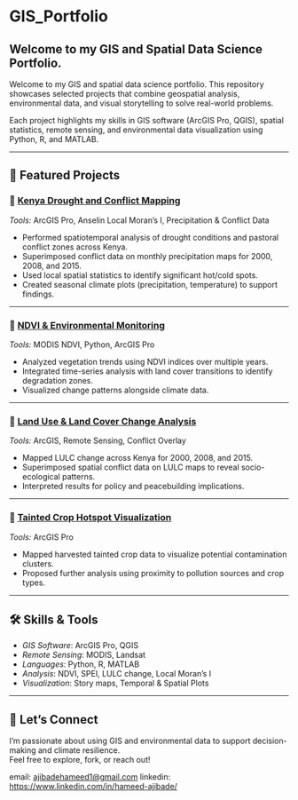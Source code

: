 # GIS_Portfolio
## Welcome to my GIS and Spatial Data Science Portfolio.
Welcome to my GIS and spatial data science portfolio. This repository showcases selected projects that combine geospatial analysis, environmental data, and visual storytelling to solve real-world problems.

Each project highlights my skills in GIS software (ArcGIS Pro, QGIS), spatial statistics, remote sensing, and environmental data visualization using Python, R, and MATLAB.

---

## 📌 Featured Projects

### 🔹 [Kenya Drought and Conflict Mapping](https://github.com/ajibadehameed/kenya-drought-conflict)
*Tools:* ArcGIS Pro, Anselin Local Moran’s I, Precipitation & Conflict Data  
- Performed spatiotemporal analysis of drought conditions and pastoral conflict zones across Kenya.  
- Superimposed conflict data on monthly precipitation maps for 2000, 2008, and 2015.  
- Used local spatial statistics to identify significant hot/cold spots.  
- Created seasonal climate plots (precipitation, temperature) to support findings.

---

### 🔹 [NDVI & Environmental Monitoring](https://github.com/ajibadehameed/ndvi-timeseries)
*Tools:* MODIS NDVI, Python, ArcGIS Pro  
- Analyzed vegetation trends using NDVI indices over multiple years.  
- Integrated time-series analysis with land cover transitions to identify degradation zones.  
- Visualized change patterns alongside climate data.

---

### 🔹 [Land Use & Land Cover Change Analysis](https://github.com/ajibadehameed/landuse-change-kenya)
*Tools:* ArcGIS, Remote Sensing, Conflict Overlay  
- Mapped LULC change across Kenya for 2000, 2008, and 2015.  
- Superimposed spatial conflict data on LULC maps to reveal socio-ecological patterns.  
- Interpreted results for policy and peacebuilding implications.

---

### 🔹 [Tainted Crop Hotspot Visualization](https://github.com/ajibadehameed/tainted-crops-visualization)
*Tools:* ArcGIS Pro  
- Mapped harvested tainted crop data to visualize potential contamination clusters.  
- Proposed further analysis using proximity to pollution sources and crop types.

---

## 🛠 Skills & Tools

- *GIS Software*: ArcGIS Pro, QGIS  
- *Remote Sensing*: MODIS, Landsat  
- *Languages*: Python, R, MATLAB  
- *Analysis*: NDVI, SPEI, LULC change, Local Moran’s I  
- *Visualization*: Story maps, Temporal & Spatial Plots

---

## 🤝 Let’s Connect

I’m passionate about using GIS and environmental data to support decision-making and climate resilience.  
Feel free to explore, fork, or reach out!

email: ajibadehameed1@gmail.com
linkedin: https://www.linkedin.com/in/hameed-ajibade/
